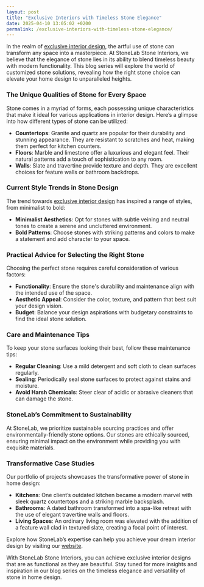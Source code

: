 ```yaml
---
layout: post
title: "Exclusive Interiors with Timeless Stone Elegance"
date: 2025-04-10 13:05:02 +0200
permalink: /exclusive-interiors-with-timeless-stone-elegance/
---
```



In the realm of [exclusive interior design](https://stonelab.se), the artful use of stone can transform any space into a masterpiece. At StoneLab Stone Interiors, we believe that the elegance of stone lies in its ability to blend timeless beauty with modern functionality. This blog series will explore the world of customized stone solutions, revealing how the right stone choice can elevate your home design to unparalleled heights.

### The Unique Qualities of Stone for Every Space

Stone comes in a myriad of forms, each possessing unique characteristics that make it ideal for various applications in interior design. Here’s a glimpse into how different types of stone can be utilized:

- **Countertops**: Granite and quartz are popular for their durability and stunning appearance. They are resistant to scratches and heat, making them perfect for kitchen counters.
- **Floors**: Marble and limestone offer a luxurious and elegant feel. Their natural patterns add a touch of sophistication to any room.
- **Walls**: Slate and travertine provide texture and depth. They are excellent choices for feature walls or bathroom backdrops.

### Current Style Trends in Stone Design

The trend towards [exclusive interior design](https://stonelab.se) has inspired a range of styles, from minimalist to bold:

- **Minimalist Aesthetics**: Opt for stones with subtle veining and neutral tones to create a serene and uncluttered environment.
- **Bold Patterns**: Choose stones with striking patterns and colors to make a statement and add character to your space.

### Practical Advice for Selecting the Right Stone

Choosing the perfect stone requires careful consideration of various factors:

- **Functionality**: Ensure the stone's durability and maintenance align with the intended use of the space.
- **Aesthetic Appeal**: Consider the color, texture, and pattern that best suit your design vision.
- **Budget**: Balance your design aspirations with budgetary constraints to find the ideal stone solution.

### Care and Maintenance Tips

To keep your stone surfaces looking their best, follow these maintenance tips:

- **Regular Cleaning**: Use a mild detergent and soft cloth to clean surfaces regularly.
- **Sealing**: Periodically seal stone surfaces to protect against stains and moisture.
- **Avoid Harsh Chemicals**: Steer clear of acidic or abrasive cleaners that can damage the stone.

### StoneLab’s Commitment to Sustainability

At StoneLab, we prioritize sustainable sourcing practices and offer environmentally-friendly stone options. Our stones are ethically sourced, ensuring minimal impact on the environment while providing you with exquisite materials.

### Transformative Case Studies

Our portfolio of projects showcases the transformative power of stone in home design:

- **Kitchens**: One client’s outdated kitchen became a modern marvel with sleek quartz countertops and a striking marble backsplash.
- **Bathrooms**: A dated bathroom transformed into a spa-like retreat with the use of elegant travertine walls and floors.
- **Living Spaces**: An ordinary living room was elevated with the addition of a feature wall clad in textured slate, creating a focal point of interest.

Explore how StoneLab’s expertise can help you achieve your dream interior design by visiting our [website](https://stonelab.se).

With StoneLab Stone Interiors, you can achieve exclusive interior designs that are as functional as they are beautiful. Stay tuned for more insights and inspiration in our blog series on the timeless elegance and versatility of stone in home design.